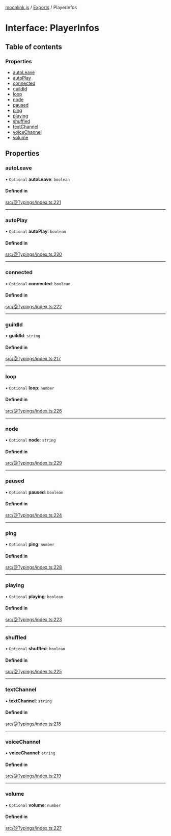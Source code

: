 [moonlink.js](../README.md) / [Exports](../modules.md) / PlayerInfos

# Interface: PlayerInfos

## Table of contents

### Properties

- [autoLeave](PlayerInfos.md#autoleave)
- [autoPlay](PlayerInfos.md#autoplay)
- [connected](PlayerInfos.md#connected)
- [guildId](PlayerInfos.md#guildid)
- [loop](PlayerInfos.md#loop)
- [node](PlayerInfos.md#node)
- [paused](PlayerInfos.md#paused)
- [ping](PlayerInfos.md#ping)
- [playing](PlayerInfos.md#playing)
- [shuffled](PlayerInfos.md#shuffled)
- [textChannel](PlayerInfos.md#textchannel)
- [voiceChannel](PlayerInfos.md#voicechannel)
- [volume](PlayerInfos.md#volume)

## Properties

### autoLeave

• `Optional` **autoLeave**: `boolean`

#### Defined in

[src/@Typings/index.ts:221](https://github.com/Ecliptia/moonlink.js/blob/150c8e5/src/@Typings/index.ts#L221)

___

### autoPlay

• `Optional` **autoPlay**: `boolean`

#### Defined in

[src/@Typings/index.ts:220](https://github.com/Ecliptia/moonlink.js/blob/150c8e5/src/@Typings/index.ts#L220)

___

### connected

• `Optional` **connected**: `boolean`

#### Defined in

[src/@Typings/index.ts:222](https://github.com/Ecliptia/moonlink.js/blob/150c8e5/src/@Typings/index.ts#L222)

___

### guildId

• **guildId**: `string`

#### Defined in

[src/@Typings/index.ts:217](https://github.com/Ecliptia/moonlink.js/blob/150c8e5/src/@Typings/index.ts#L217)

___

### loop

• `Optional` **loop**: `number`

#### Defined in

[src/@Typings/index.ts:226](https://github.com/Ecliptia/moonlink.js/blob/150c8e5/src/@Typings/index.ts#L226)

___

### node

• `Optional` **node**: `string`

#### Defined in

[src/@Typings/index.ts:229](https://github.com/Ecliptia/moonlink.js/blob/150c8e5/src/@Typings/index.ts#L229)

___

### paused

• `Optional` **paused**: `boolean`

#### Defined in

[src/@Typings/index.ts:224](https://github.com/Ecliptia/moonlink.js/blob/150c8e5/src/@Typings/index.ts#L224)

___

### ping

• `Optional` **ping**: `number`

#### Defined in

[src/@Typings/index.ts:228](https://github.com/Ecliptia/moonlink.js/blob/150c8e5/src/@Typings/index.ts#L228)

___

### playing

• `Optional` **playing**: `boolean`

#### Defined in

[src/@Typings/index.ts:223](https://github.com/Ecliptia/moonlink.js/blob/150c8e5/src/@Typings/index.ts#L223)

___

### shuffled

• `Optional` **shuffled**: `boolean`

#### Defined in

[src/@Typings/index.ts:225](https://github.com/Ecliptia/moonlink.js/blob/150c8e5/src/@Typings/index.ts#L225)

___

### textChannel

• **textChannel**: `string`

#### Defined in

[src/@Typings/index.ts:218](https://github.com/Ecliptia/moonlink.js/blob/150c8e5/src/@Typings/index.ts#L218)

___

### voiceChannel

• **voiceChannel**: `string`

#### Defined in

[src/@Typings/index.ts:219](https://github.com/Ecliptia/moonlink.js/blob/150c8e5/src/@Typings/index.ts#L219)

___

### volume

• `Optional` **volume**: `number`

#### Defined in

[src/@Typings/index.ts:227](https://github.com/Ecliptia/moonlink.js/blob/150c8e5/src/@Typings/index.ts#L227)
